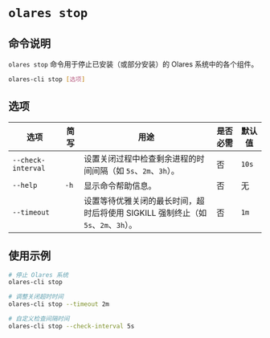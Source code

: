 # `olares stop`

## 命令说明
`olares stop` 命令用于停止已安装（或部分安装）的 Olares 系统中的各个组件。

```bash
olares-cli stop [选项]
```

## 选项

| 选项               | 简写   | 用途                                                                         | 是否必需 | 默认值   |
|--------------------|------|------------------------------------------------------------------------------|----------|----------|
| `--check-interval` |      | 设置关闭过程中检查剩余进程的时间间隔（如 `5s`、`2m`、`3h`）。                                     | 否       | `10s`    |
| `--help`           | `-h` | 显示命令帮助信息。                                                                 | 否       | 无       |
| `--timeout`        |      | 设置等待优雅关闭的最长时间，超时后将使用 SIGKILL 强制终止（如 `5s`、`2m`、`3h`）。                 | 否       | `1m`     |

## 使用示例
```bash
# 停止 Olares 系统
olares-cli stop

# 调整关闭超时时间
olares-cli stop --timeout 2m

# 自定义检查间隔时间
olares-cli stop --check-interval 5s
```